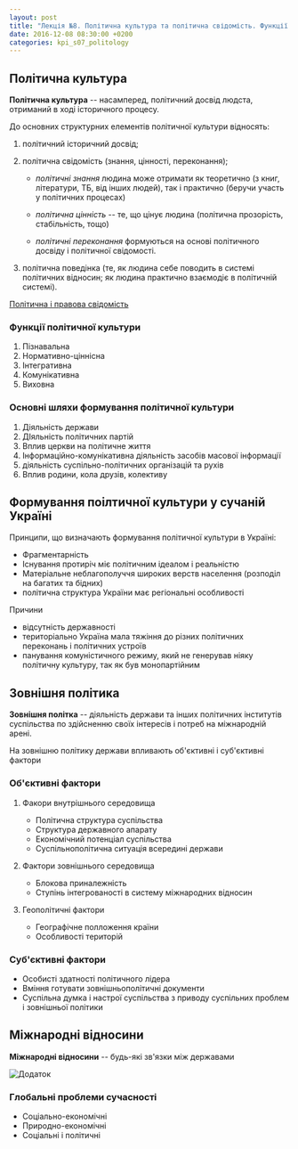```yaml
---
layout: post
title: "Лекція №8. Політична культура та політична свідомість. Функції та шляхи формування політичної культури. Міжнародна політика та безпека. Зовнішня політика України, національні інтереси."
date: 2016-12-08 08:30:00 +0200
categories: kpi_s07_politology
---
```


## Політична культура

**Політична культура** -- насамперед, політичний досвід людста, отриманий в ході історичного процесу.

До основних структурних елементів політичної культури відносять:

1. політичний історичний досвід;
2. політична свідомість (знання, цінності, переконання);
   
   - _політичні знання_ людина може отримати як теоретично (з книг, літератури, ТБ, від інших людей), так і практично (беручи участь у політичних процесах)

   - _політична цінність_ -- те, що цінує людина (політична прозорість, стабільність, тощо)

   - _політичні переконання_ формуються на основі політичного досвіду і політичної свідомості.

3. політична поведінка (те, як людина себе поводить в системі політичних відносин; як людина практично взаємодіє в політичній системі).

<u>Політична і правова свідомість</u>

### Функції політичної культури

1. Пізнавальна
2. Нормативно-ціннісна
3. Інтегративна
4. Комунікативна
5. Виховна

### Основні шляхи формування політичної культури

1. Діяльність держави
2. ДІяльність політичних партій
3. Вплив церкви на політичне життя
4. Інформаційно-комунікативна діяльність засобів масової інформації
5. діяльність суспільно-політичних організацій та рухів
6. Вплив родини, кола друзів, колективу

## Формування поілтичної культури у сучаній Україні

Принципи, що визначають формування політичної культури в Україні:

- Фрагментарність
- Існування протиріч міє політичним ідеалом і реальністю
- Матеріальне неблагополуччя широких верств населення (розподіл на багатих та бідних)
- політична структура України має регіональні особливості

Причини

- відсутність державності
- територіально Україна мала тяжіння до різних політичних переконань і політичних устроїв
- панування комуністичного режиму, який не генерував ніяку політичну культуру, так як був монопартійним

## Зовнішня політика

**Зовнішня політка** -- діяльність держави та інших політичних інститутів суспільства по здійсненню своїх інтересів і потреб на міжнародній арені.

На зовнішню політику держави впливають об'єктивні і суб'єктивні фактори

### Об'єктивні фактори

1. Факори внутрішнього середовища
   
   - Політична структура суспільства
   - Структура державного апарату
   - Економічний потенціал суспільства
   - Суспільнополітична ситуація всередині держави

2. Фактори зовнішнього середовища

   - Блокова приналежність
   - Ступінь інтегрованості в систему міжнародних відносин

3. Геополітичні фактори

   - Географічне полложення країни
   - Особливості територій

### Cуб'єктивні фактори

- Особисті здатності політичного лідера
- Вміння готувати зовнішньополітичні документи
- Суспільна думка і настрої суспільства з приводу суспільних проблем і зовнішньої політики

## Міжнародні відносини

**Міжнародні відносини** -- будь-які зв'язки між державами

![Додаток](https://pp.vk.me/c636020/v636020122/36e10/nUe3XlZx5zk.jpg)

### Глобальні проблеми сучасності

- Соціально-економічні
- Природно-економічні
- Соціальні і політичні
